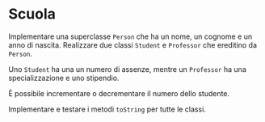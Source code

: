 # Scuola

Implementare una superclasse `Person` che ha un nome, un cognome e un anno di nascita.
Realizzare due classi `Student` e `Professor` che ereditino da `Person`.

Uno `Student` ha una un numero di assenze, mentre un `Professor` ha una specializzazione e uno stipendio.

È possibile incrementare o decrementare il numero dello studente.

Implementare e testare i metodi `toString` per tutte le classi.
